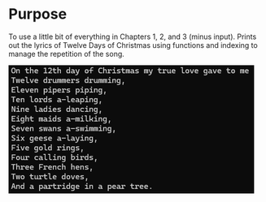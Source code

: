 # Purpose
To use a little bit of everything in Chapters 1, 2, and 3 (minus input).
Prints out the lyrics of Twelve Days of Christmas using functions and indexing to manage the repetition of the song.

![twelfth_day](./Screenshot.png)

